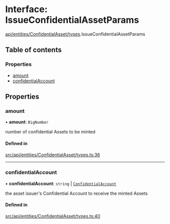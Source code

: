 # Interface: IssueConfidentialAssetParams

[api/entities/ConfidentialAsset/types](../wiki/api.entities.ConfidentialAsset.types).IssueConfidentialAssetParams

## Table of contents

### Properties

- [amount](../wiki/api.entities.ConfidentialAsset.types.IssueConfidentialAssetParams#amount)
- [confidentialAccount](../wiki/api.entities.ConfidentialAsset.types.IssueConfidentialAssetParams#confidentialaccount)

## Properties

### amount

• **amount**: `BigNumber`

number of confidential Assets to be minted

#### Defined in

[src/api/entities/ConfidentialAsset/types.ts:36](https://github.com/PolymeshAssociation/polymesh-private-sdk/blob/dd40dc5f/src/api/entities/ConfidentialAsset/types.ts#L36)

___

### confidentialAccount

• **confidentialAccount**: `string` \| [`ConfidentialAccount`](../wiki/api.entities.ConfidentialAccount.ConfidentialAccount)

the asset issuer's Confidential Account to receive the minted Assets

#### Defined in

[src/api/entities/ConfidentialAsset/types.ts:40](https://github.com/PolymeshAssociation/polymesh-private-sdk/blob/dd40dc5f/src/api/entities/ConfidentialAsset/types.ts#L40)
